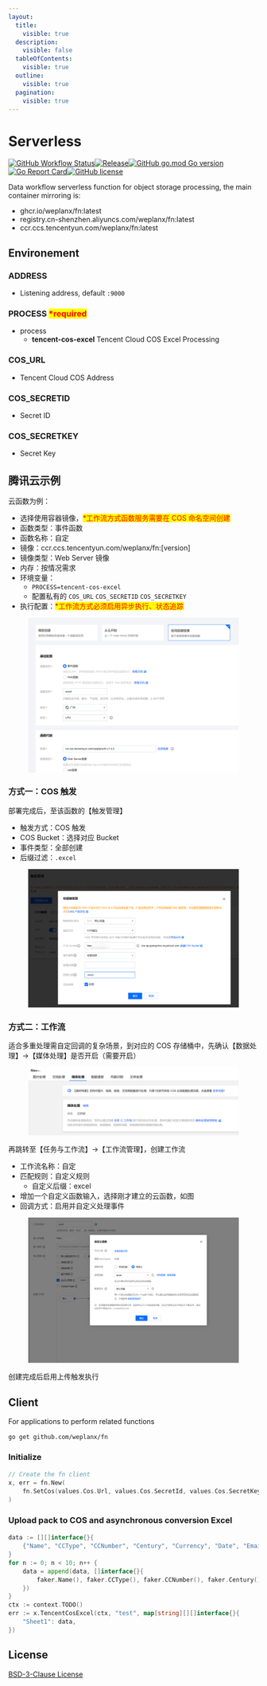 ```yaml
---
layout:
  title:
    visible: true
  description:
    visible: false
  tableOfContents:
    visible: true
  outline:
    visible: true
  pagination:
    visible: true
---
```


# Serverless

[![GitHub Workflow Status](https://img.shields.io/github/actions/workflow/status/weplanx/fn/release.yml?label=release\&style=flat-square)](https://github.com/weplanx/fn/actions/workflows/release.yml)[![Release](https://img.shields.io/github/v/release/weplanx/fn.svg?style=flat-square\&include\_prereleases)](https://github.com/weplanx/fn/releases)[![GitHub go.mod Go version](https://img.shields.io/github/go-mod/go-version/weplanx/fn?style=flat-square)](https://github.com/weplanx/fn)[![Go Report Card](https://goreportcard.com/badge/github.com/weplanx/fn?style=flat-square)](https://goreportcard.com/report/github.com/weplanx/fn)[![GitHub license](https://img.shields.io/github/license/weplanx/fn?style=flat-square)](https://raw.githubusercontent.com/weplanx/fn/main/LICENSE)

Data workflow serverless function for object storage processing, the main container mirroring is:

* ghcr.io/weplanx/fn:latest
* registry.cn-shenzhen.aliyuncs.com/weplanx/fn:latest
* ccr.ccs.tencentyun.com/weplanx/fn:latest

## Environement

### ADDRESS

* Listening address, default `:9000`

### PROCESS <mark style="color:red;">\*required</mark>

* process
  * **tencent-cos-excel** Tencent Cloud COS Excel Processing

### COS\_URL

* Tencent Cloud COS Address

### COS\_SECRETID

* Secret ID

### COS\_SECRETKEY

* Secret Key

## 腾讯云示例

云函数为例：

* 选择使用容器镜像，<mark style="color:red;">\*工作流方式函数服务需要在 COS 命名空间创建</mark>
* 函数类型：事件函数
* 函数名称：自定
* 镜像：ccr.ccs.tencentyun.com/weplanx/fn:\[version]
* 镜像类型：Web Server 镜像
* 内存：按情况需求
* 环境变量：
  * `PROCESS=tencent-cos-excel`
  * 配置私有的 `COS_URL` `COS_SECRETID` `COS_SECRETKEY`
* 执行配置：<mark style="color:red;">\*工作流方式必须启用异步执行、状态追踪</mark>

<figure><img src="../.gitbook/assets/fn.png" alt=""><figcaption></figcaption></figure>

### 方式一：COS 触发

部署完成后，至该函数的【触发管理】

* 触发方式：COS 触发
* COS Bucket：选择对应 Bucket
* 事件类型：全部创建
* 后缀过滤：`.excel`

<figure><img src="../.gitbook/assets/fn-trigger.png" alt=""><figcaption></figcaption></figure>

### 方式二：工作流

适合多重处理需自定回调的复杂场景，到对应的 COS 存储桶中，先确认【数据处理】->【媒体处理】是否开启（需要开启）

<figure><img src="../.gitbook/assets/fn-cos-ci.png" alt=""><figcaption></figcaption></figure>

再跳转至【任务与工作流】->【工作流管理】，创建工作流

* 工作流名称：自定
* 匹配规则：自定义规则
  * 自定义后缀：excel
* 增加一个自定义函数输入，选择刚才建立的云函数，如图
* 回调方式：启用并自定义处理事件

<figure><img src="../.gitbook/assets/workflow.png" alt=""><figcaption></figcaption></figure>

创建完成后启用上传触发执行

## Client

For applications to perform related functions

```shell
go get github.com/weplanx/fn
```

### Initialize

```go
// Create the fn client
x, err = fn.New(
    fn.SetCos(values.Cos.Url, values.Cos.SecretId, values.Cos.SecretKey),
)
```

### Upload pack to COS and asynchronous conversion Excel

```go
data := [][]interface{}{
    {"Name", "CCType", "CCNumber", "Century", "Currency", "Date", "Email", "URL"},
}
for n := 0; n < 10; n++ {
    data = append(data, []interface{}{
        faker.Name(), faker.CCType(), faker.CCNumber(), faker.Century(), faker.Currency(), faker.Date(), faker.Email(), faker.URL(),
    })
}
ctx := context.TODO()
err := x.TencentCosExcel(ctx, "test", map[string][][]interface{}{
    "Sheet1": data,
})
```

## License

[BSD-3-Clause License](https://github.com/weplanx/fn/blob/main/LICENSE)
